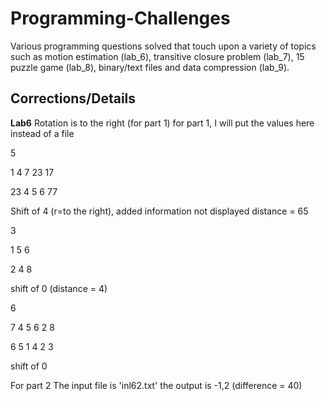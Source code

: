 # Programming-Challenges


Various programming questions solved that touch upon a variety of topics such as motion estimation (lab_6), transitive closure problem (lab_7), 15 puzzle game (lab_8), binary/text files and data compression (lab_9).

## Corrections/Details

**Lab6**
Rotation is to the right (for part 1)
for part 1, I will put the values here instead of a file

5

1 4 7 23 17

23 4 5 6 77

Shift of 4 (r=to the right), added information not displayed distance = 65

3

1 5 6

2 4 8

shift of 0 (distance = 4)

6

7 4 5 6 2 8

6 5 1 4 2 3

shift of 0

For part 2
The input file is 'inl62.txt' the output is -1,2 (difference = 40)
